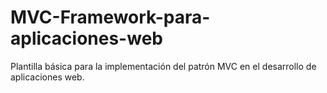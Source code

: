 # MVC-Framework-para-aplicaciones-web
Plantilla básica para la implementación del patrón MVC en el desarrollo de aplicaciones web.
